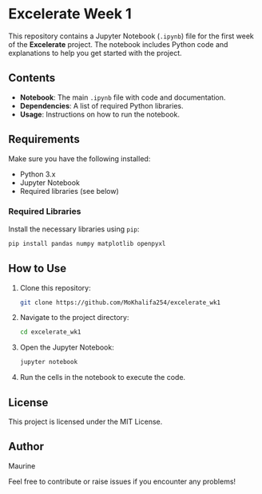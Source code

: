 # Excelerate Week 1

This repository contains a Jupyter Notebook (`.ipynb`) file for the first week of the **Excelerate** project. The notebook includes Python code and explanations to help you get started with the project.

## Contents

- **Notebook**: The main `.ipynb` file with code and documentation.
- **Dependencies**: A list of required Python libraries.
- **Usage**: Instructions on how to run the notebook.

## Requirements

Make sure you have the following installed:

- Python 3.x
- Jupyter Notebook
- Required libraries (see below)

### Required Libraries

Install the necessary libraries using `pip`:

```bash
pip install pandas numpy matplotlib openpyxl
```

## How to Use

1. Clone this repository:
    ```bash
    git clone https://github.com/MoKhalifa254/excelerate_wk1
    ```
2. Navigate to the project directory:
    ```bash
    cd excelerate_wk1
    ```
3. Open the Jupyter Notebook:
    ```bash
    jupyter notebook
    ```
4. Run the cells in the notebook to execute the code.

## License

This project is licensed under the MIT License.

## Author

Maurine

Feel free to contribute or raise issues if you encounter any problems!